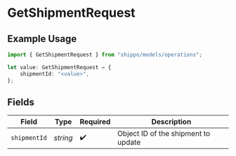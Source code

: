 # GetShipmentRequest

## Example Usage

```typescript
import { GetShipmentRequest } from "shippo/models/operations";

let value: GetShipmentRequest = {
    shipmentId: "<value>",
};
```

## Fields

| Field                               | Type                                | Required                            | Description                         |
| ----------------------------------- | ----------------------------------- | ----------------------------------- | ----------------------------------- |
| `shipmentId`                        | *string*                            | :heavy_check_mark:                  | Object ID of the shipment to update |